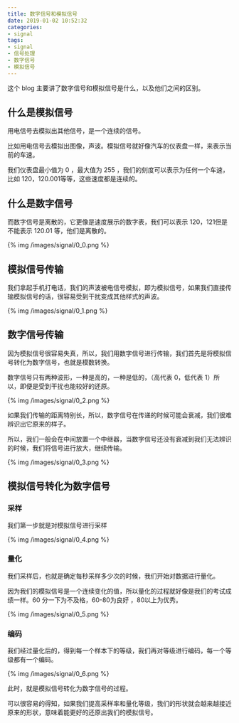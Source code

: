```yaml
---
title: 数字信号和模拟信号
date: 2019-01-02 10:52:32
categories:
- signal
tags:
- signal
- 信号处理
- 数字信号
- 模拟信号
---
```

这个 blog 主要讲了数字信号和模拟信号是什么，以及他们之间的区别。

<!--more-->

## 什么是模拟信号

用电信号去模拟出其他信号，是一个连续的信号。

比如用电信号去模拟出图像，声波。模拟信号就好像汽车的仪表盘一样，来表示当前的车速。

我们仪表盘最小值为 0 ，最大值为 255 ，我们的刻度可以表示为任何一个车速，比如 120，120.001等等，这些速度都是连续的。

## 什么是数字信号

而数字信号是离散的，它更像是速度展示的数字表，我们可以表示 120，121但是不能表示 120.01 等，他们是离散的。

{% img /images/signal/0_0.png %}

## 模拟信号传输

我们拿起手机打电话，我们的声波被电信号模拟，即为模拟信号，如果我们直接传输模拟信号的话，很容易受到干扰变成其他样式的声波。

{% img /images/signal/0_1.png %}

## 数字信号传输

因为模拟信号很容易失真，所以，我们用数字信号进行传输，我们首先是将模拟信号转化为数字信号，也就是模数转换。

数字信号只有两种波形，一种是高的，一种是低的，（高代表 0，低代表 1）所以，即便是受到干扰也能较好的还原。

{% img /images/signal/0_2.png %}

如果我们传输的距离特别长，所以，数字信号在传递的时候可能会衰减，我们很难辨识出它原来的样子。

所以，我们一般会在中间放置一个中继器，当数字信号还没有衰减到我们无法辨识的时候，我们将信号进行放大，继续传输。

{% img /images/signal/0_3.png %}

## 模拟信号转化为数字信号

### 采样

我们第一步就是对模拟信号进行采样

{% img /images/signal/0_4.png %}

### 量化

我们采样后，也就是确定每秒采样多少次的时候，我们开始对数据进行量化。

因为我们的模拟信号是一个连续变化的值，所以量化的过程就好像是我们的考试成绩一样。60 分一下为不及格，60-80为良好 ，80以上为优秀。

{% img /images/signal/0_5.png %}

### 编码

我们经过量化后的，得到每一个样本下的等级，我们再对等级进行编码，每一个等级都有一个编码。

{% img /images/signal/0_6.png %}

此时，就是模拟信号转化为数字信号的过程。

可以很容易的得知，如果我们提高采样率和量化等级，我们的形状就会越来越接近原来的形状，意味着能更好的还原出我们的模拟信号。










